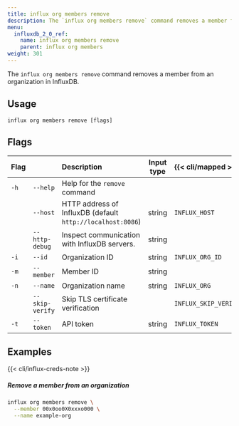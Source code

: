 ```yaml
---
title: influx org members remove
description: The `influx org members remove` command removes a member from an organization in InfluxDB.
menu:
  influxdb_2_0_ref:
    name: influx org members remove
    parent: influx org members
weight: 301
---
```


The `influx org members remove` command removes a member from an organization in InfluxDB.

## Usage
```
influx org members remove [flags]
```

## Flags
| Flag |                 | Description                                                | Input type | {{< cli/mapped >}}   |
|:-----|:----------------|:-----------------------------------------------------------|:----------:|:---------------------|
| `-h` | `--help`        | Help for the `remove` command                              |            |                      |
|      | `--host`        | HTTP address of InfluxDB (default `http://localhost:8086`) | string     | `INFLUX_HOST`        |
|      | `--http-debug`  | Inspect communication with InfluxDB servers.               | string     |                      |
| `-i` | `--id`          | Organization ID                                            | string     | `INFLUX_ORG_ID`      |
| `-m` | `--member`      | Member ID                                                  | string     |                      |
| `-n` | `--name`        | Organization name                                          | string     | `INFLUX_ORG`         |
|      | `--skip-verify` | Skip TLS certificate verification                          |            | `INFLUX_SKIP_VERIFY` |
| `-t` | `--token`       | API token                                                  | string     | `INFLUX_TOKEN`       |

## Examples

{{< cli/influx-creds-note >}}

##### Remove a member from an organization
```sh
influx org members remove \
  --member 00x0oo0X0xxxo000 \
  --name example-org
```

